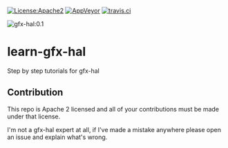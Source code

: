 [![License:Apache2](https://img.shields.io/badge/License-Apache2-green.svg)](https://www.apache.org/licenses/LICENSE-2.0)
[![AppVeyor](https://ci.appveyor.com/api/projects/status/39wvbxxstqjd2vi8?svg=true)](https://ci.appveyor.com/project/Lokathor/learn-gfx-hal)
[![travis.ci](https://travis-ci.org/rust-console/learn-gfx-hal.svg?branch=master)](https://travis-ci.org/rust-console/learn-gfx-hal)

![gfx-hal:0.1](https://img.shields.io/badge/gfx--hal-0.1-blue.svg)

# learn-gfx-hal

Step by step tutorials for gfx-hal

## Contribution

This repo is Apache 2 licensed and all of your contributions must be made under
that license.

I'm not a gfx-hal expert at all, if I've made a mistake anywhere please open an
issue and explain what's wrong.
